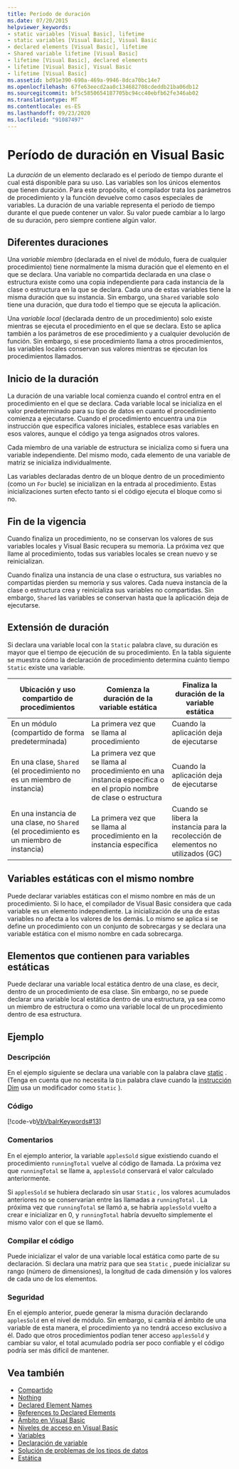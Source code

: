 ```yaml
---
title: Período de duración
ms.date: 07/20/2015
helpviewer_keywords:
- static variables [Visual Basic], lifetime
- static variables [Visual Basic], Visual Basic
- declared elements [Visual Basic], lifetime
- Shared variable lifetime [Visual Basic]
- lifetime [Visual Basic], declared elements
- lifetime [Visual Basic], Visual Basic
- lifetime [Visual Basic]
ms.assetid: bd91e390-690a-469a-9946-8dca70bc14e7
ms.openlocfilehash: 67fe63eecd2aa0c134682708cdeddb21ba06db12
ms.sourcegitcommit: bf5c5850654187705bc94cc40ebfb62fe346ab02
ms.translationtype: MT
ms.contentlocale: es-ES
ms.lasthandoff: 09/23/2020
ms.locfileid: "91087497"
---
```

# <a name="lifetime-in-visual-basic"></a>Período de duración en Visual Basic

La *duración* de un elemento declarado es el período de tiempo durante el cual está disponible para su uso. Las variables son los únicos elementos que tienen duración. Para este propósito, el compilador trata los parámetros de procedimiento y la función devuelve como casos especiales de variables. La duración de una variable representa el período de tiempo durante el que puede contener un valor. Su valor puede cambiar a lo largo de su duración, pero siempre contiene algún valor.  
  
## <a name="different-lifetimes"></a>Diferentes duraciones  

 Una *variable miembro* (declarada en el nivel de módulo, fuera de cualquier procedimiento) tiene normalmente la misma duración que el elemento en el que se declara. Una variable no compartida declarada en una clase o estructura existe como una copia independiente para cada instancia de la clase o estructura en la que se declara. Cada una de estas variables tiene la misma duración que su instancia. Sin embargo, una `Shared` variable solo tiene una duración, que dura todo el tiempo que se ejecuta la aplicación.  
  
 Una *variable local* (declarada dentro de un procedimiento) solo existe mientras se ejecuta el procedimiento en el que se declara. Esto se aplica también a los parámetros de ese procedimiento y a cualquier devolución de función. Sin embargo, si ese procedimiento llama a otros procedimientos, las variables locales conservan sus valores mientras se ejecutan los procedimientos llamados.  
  
## <a name="beginning-of-lifetime"></a>Inicio de la duración  

 La duración de una variable local comienza cuando el control entra en el procedimiento en el que se declara. Cada variable local se inicializa en el valor predeterminado para su tipo de datos en cuanto el procedimiento comienza a ejecutarse. Cuando el procedimiento encuentra una `Dim` instrucción que especifica valores iniciales, establece esas variables en esos valores, aunque el código ya tenga asignados otros valores.  
  
 Cada miembro de una variable de estructura se inicializa como si fuera una variable independiente. Del mismo modo, cada elemento de una variable de matriz se inicializa individualmente.  
  
 Las variables declaradas dentro de un bloque dentro de un procedimiento (como un `For` bucle) se inicializan en la entrada al procedimiento. Estas inicializaciones surten efecto tanto si el código ejecuta el bloque como si no.  
  
## <a name="end-of-lifetime"></a>Fin de la vigencia  

 Cuando finaliza un procedimiento, no se conservan los valores de sus variables locales y Visual Basic recupera su memoria. La próxima vez que llame al procedimiento, todas sus variables locales se crean nuevo y se reinicializan.  
  
 Cuando finaliza una instancia de una clase o estructura, sus variables no compartidas pierden su memoria y sus valores. Cada nueva instancia de la clase o estructura crea y reinicializa sus variables no compartidas. Sin embargo, `Shared` las variables se conservan hasta que la aplicación deja de ejecutarse.  
  
## <a name="extension-of-lifetime"></a>Extensión de duración  

 Si declara una variable local con la `Static` palabra clave, su duración es mayor que el tiempo de ejecución de su procedimiento. En la tabla siguiente se muestra cómo la declaración de procedimiento determina cuánto tiempo `Static` existe una variable.  
  
|Ubicación y uso compartido de procedimientos|Comienza la duración de la variable estática|Finaliza la duración de la variable estática|  
|------------------------------------|-------------------------------------|-----------------------------------|  
|En un módulo (compartido de forma predeterminada)|La primera vez que se llama al procedimiento|Cuando la aplicación deja de ejecutarse|  
|En una clase, `Shared` (el procedimiento no es un miembro de instancia)|La primera vez que se llama al procedimiento en una instancia específica o en el propio nombre de clase o estructura|Cuando la aplicación deja de ejecutarse|  
|En una instancia de una clase, no `Shared` (el procedimiento es un miembro de instancia)|La primera vez que se llama al procedimiento en la instancia específica|Cuando se libera la instancia para la recolección de elementos no utilizados (GC)|  
  
## <a name="static-variables-of-the-same-name"></a>Variables estáticas con el mismo nombre  

 Puede declarar variables estáticas con el mismo nombre en más de un procedimiento. Si lo hace, el compilador de Visual Basic considera que cada variable es un elemento independiente. La inicialización de una de estas variables no afecta a los valores de los demás. Lo mismo se aplica si se define un procedimiento con un conjunto de sobrecargas y se declara una variable estática con el mismo nombre en cada sobrecarga.  
  
## <a name="containing-elements-for-static-variables"></a>Elementos que contienen para variables estáticas  

 Puede declarar una variable local estática dentro de una clase, es decir, dentro de un procedimiento de esa clase. Sin embargo, no se puede declarar una variable local estática dentro de una estructura, ya sea como un miembro de estructura o como una variable local de un procedimiento dentro de esa estructura.  
  
## <a name="example"></a>Ejemplo  
  
### <a name="description"></a>Descripción  

 En el ejemplo siguiente se declara una variable con la palabra clave [static](../../../language-reference/modifiers/static.md) . (Tenga en cuenta que no necesita la `Dim` palabra clave cuando la [instrucción Dim](../../../language-reference/statements/dim-statement.md) usa un modificador como `Static` ).  
  
### <a name="code"></a>Código  

 [!code-vb[VbVbalrKeywords#13](~/samples/snippets/visualbasic/VS_Snippets_VBCSharp/VbVbalrKeywords/VB/class7.vb#13)]  
  
### <a name="comments"></a>Comentarios  

 En el ejemplo anterior, la variable `applesSold` sigue existiendo cuando el procedimiento `runningTotal` vuelve al código de llamada. La próxima vez que `runningTotal` se llame a, `applesSold` conservará el valor calculado anteriormente.  
  
 Si `applesSold` se hubiera declarado sin usar `Static` , los valores acumulados anteriores no se conservarían entre las llamadas a `runningTotal` . La próxima vez que `runningTotal` se llamó a, se habría `applesSold` vuelto a crear e inicializar en 0, y `runningTotal` habría devuelto simplemente el mismo valor con el que se llamó.  
  
### <a name="compile-the-code"></a>Compilar el código  

 Puede inicializar el valor de una variable local estática como parte de su declaración. Si declara una matriz para que sea `Static` , puede inicializar su rango (número de dimensiones), la longitud de cada dimensión y los valores de cada uno de los elementos.  
  
### <a name="security"></a>Seguridad  

 En el ejemplo anterior, puede generar la misma duración declarando `applesSold` en el nivel de módulo. Sin embargo, si cambia el ámbito de una variable de esta manera, el procedimiento ya no tendrá acceso exclusivo a él. Dado que otros procedimientos podían tener acceso `applesSold` y cambiar su valor, el total acumulado podría ser poco confiable y el código podría ser más difícil de mantener.  
  
## <a name="see-also"></a>Vea también

- [Compartido](../../../language-reference/modifiers/shared.md)
- [Nothing](../../../language-reference/nothing.md)
- [Declared Element Names](declared-element-names.md)
- [References to Declared Elements](references-to-declared-elements.md)
- [Ámbito en Visual Basic](scope.md)
- [Niveles de acceso en Visual Basic](access-levels.md)
- [Variables](../variables/index.md)
- [Declaración de variable](../variables/variable-declaration.md)
- [Solución de problemas de los tipos de datos](../data-types/troubleshooting-data-types.md)
- [Estática](../../../language-reference/modifiers/static.md)

